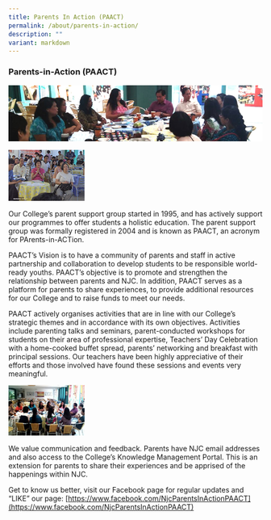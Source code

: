 ```yaml
---
title: Parents In Action (PAACT)
permalink: /about/parents-in-action/
description: ""
variant: markdown
---
```

### Parents-in-Action (PAACT)

![](/images/paact1.png)

<img src="/images/paact2.png" style="width:30%">
		 
Our College’s parent support group started in 1995, and has actively support our programmes to offer students a holistic education. The parent support group was formally registered in 2004 and is known as PAACT, an acronym for PArents-in-ACTion.

PAACT’s Vision is to have a community of parents and staff in active partnership and collaboration to develop students to be responsible world-ready youths. PAACT’s objective is to promote and strengthen the relationship between parents and NJC. In addition, PAACT serves as a platform for parents to share experiences, to provide additional resources for our College and to raise funds to meet our needs.

PAACT actively organises activities that are in line with our College’s strategic themes and in accordance with its own objectives. Activities include parenting talks and seminars, parent-conducted workshops for students on their area of professional expertise, Teachers’ Day Celebration with a home-cooked buffet spread, parents’ networking and breakfast with principal sessions. Our teachers have been highly appreciative of their efforts and those involved have found these sessions and events very meaningful.

<img src="/images/paact3.png" style="width:30%">

We value communication and feedback. Parents have NJC email addresses and also access to the College’s Knowledge Management Portal. This is an extension for parents to share their experiences and be apprised of the happenings within NJC.

Get to know us better, visit our Facebook page for regular updates and “LIKE” our page:&nbsp;[https://www.facebook.com/NjcParentsInActionPAACT](https://www.facebook.com/NjcParentsInActionPAACT)
